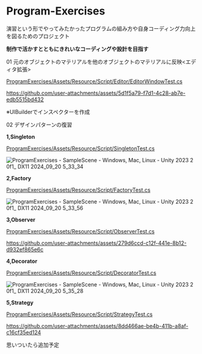 # Program-Exercises

演習という形でやってみたかったプログラムの組み方や自身コーディング力向上を図るためのプロジェクト

**制作で活かすとともにきれいなコーディングや設計を目指す**

01 元のオブジェクトのマテリアルを他のオブジェクトのマテリアルに反映<エディタ拡張>

[ProgramExercises/Assets/Resource/Script/Editor/EditorWindowTest.cs](url)

https://github.com/user-attachments/assets/5d1f5a79-f7d1-4c28-ab7e-edb5515bd432

※UIBuilderでインスペクターを作成

02 デザインパターンの復習

**1,Singleton**

[ProgramExercises/Assets/Resource/Script/SingletonTest.cs](url)

![ProgramExercises - SampleScene - Windows, Mac, Linux - Unity 2023 2 0f1_ _DX11_ 2024_09_20 5_33_34](https://github.com/user-attachments/assets/75aa4d0d-261a-46b3-88ae-ba280a8c63e0)


**2,Factory**

[ProgramExercises/Assets/Resource/Script/FactoryTest.cs](url)

![ProgramExercises - SampleScene - Windows, Mac, Linux - Unity 2023 2 0f1_ _DX11_ 2024_09_20 5_33_56](https://github.com/user-attachments/assets/21aa45ae-f9c3-4d85-a4b7-4e70ca12db9d)


**3,Observer**

[ProgramExercises/Assets/Resource/Script/ObserverTest.cs](url)

https://github.com/user-attachments/assets/279d6ccd-c12f-441e-8b12-d932ef865e6c

**4,Decorator**

[ProgramExercises/Assets/Resource/Script/DecoratorTest.cs](url)

![ProgramExercises - SampleScene - Windows, Mac, Linux - Unity 2023 2 0f1_ _DX11_ 2024_09_20 5_35_28](https://github.com/user-attachments/assets/8fb84731-8f2d-48a6-8f7f-f69cc933e1b4)

**5,Strategy**

[ProgramExercises/Assets/Resource/Script/StrategyTest.cs](url)

https://github.com/user-attachments/assets/8dd466ae-be4b-411b-a8af-c16cf35ed124



思いついたら追加予定
